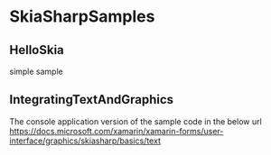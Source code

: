 # SkiaSharpSamples

## HelloSkia
simple sample 

## IntegratingTextAndGraphics
The console application version of the sample code in the below url
https://docs.microsoft.com/xamarin/xamarin-forms/user-interface/graphics/skiasharp/basics/text